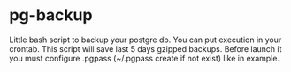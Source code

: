 # pg-backup
Little bash script to backup your postgre db.
You can put execution in your crontab.
This script will save last 5 days gzipped backups.
Before launch it you must configure .pgpass (~/.pgpass create if not exist) like in example.

